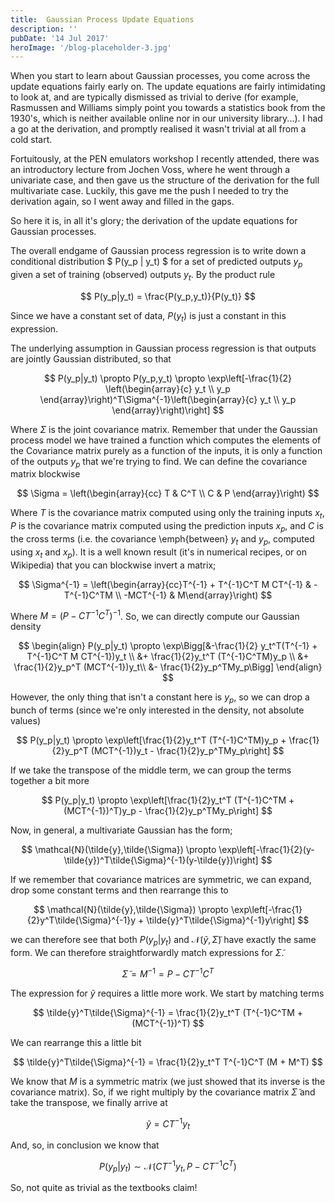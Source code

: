 ```yaml
---
title:  Gaussian Process Update Equations
description: ''
pubDate: '14 Jul 2017'
heroImage: '/blog-placeholder-3.jpg'
---
```


When you start to learn about Gaussian processes, you come across the update equations fairly early on. The update equations are fairly intimidating to look at, and are typically dismissed as trivial to derive (for example, Rasmussen and Williams simply point you towards a statistics book from the 1930's, which is neither available online nor in our university library...). I had a go at the derivation, and promptly realised it wasn't trivial at all from a cold start.

Fortuitously, at the PEN emulators workshop I recently attended, there was an introductory lecture from Jochen Voss, where he went through a univariate case, and then gave us the structure of the derivation for the full multivariate case. Luckily, this gave me the push I needed to try the derivation again, so I went away and filled in the gaps.

So here it is, in all it's glory; the derivation of the update equations for Gaussian processes.

The overall endgame of Gaussian process regression is to write down a conditional distribution $ P(y_p | y_t) $ for a set of predicted outputs $y_p$ given a set of training (observed) outputs $y_t$. By the product rule

$$ P(y_p|y_t) = \frac{P(y_p,y_t)}{P(y_t)} $$

Since we have a constant set of data, $P(y_t)$ is just a constant in this expression.

The underlying assumption in Gaussian process regression is that outputs are jointly Gaussian distributed, so that

$$ P(y_p|y_t) \propto P(y_p,y_t) \propto \exp\left[-\frac{1}{2} \left(\begin{array}{c} y_t \\ y_p \end{array}\right)^T\Sigma^{-1}\left(\begin{array}{c} y_t \\ y_p \end{array}\right)\right] $$

Where $\Sigma$ is the joint covariance matrix. Remember that under the Gaussian process model we have trained a function which computes the elements of the Covariance matrix purely as a function of the inputs, it is only a function of the outputs $y_p$ that we're trying to find. We can define the covariance matrix blockwise

$$ \Sigma = \left(\begin{array}{cc} T & C^T \\ C & P \end{array}\right) $$

Where $T$ is the covariance matrix computed using only the training inputs $x_t$, $P$ is the covariance matrix computed using the prediction inputs $x_p$, and $C$ is the cross terms (i.e. the covariance \emph{between} $y_t$ and $y_p$, computed using $x_t$ and $x_p$). It is a well known result (it's in numerical recipes, or on Wikipedia) that you can blockwise invert a matrix;

$$ \Sigma^{-1} = \left(\begin{array}{cc}T^{-1} + T^{-1}C^T M CT^{-1} & -T^{-1}C^TM \\ -MCT^{-1} & M\end{array}\right) $$

Where $M = (P-CT^{-1}C^T)^{-1}$. So, we can directly compute our Gaussian density

$$ 
\begin{align}
    P(y_p|y_t) \propto \exp\Bigg[&-\frac{1}{2} y_t^T(T^{-1} + T^{-1}C^T M CT^{-1})y_t \\
    &+ \frac{1}{2}y_t^T (T^{-1}C^TM)y_p \\ 
    &+ \frac{1}{2}y_p^T (MCT^{-1})y_t\\ 
    &- \frac{1}{2}y_p^TMy_p\Bigg] 
\end{align}    
$$

However, the only thing that isn't a constant here is $y_p$, so we can drop a bunch of terms (since we're only interested in the density, not absolute values)

$$ P(y_p|y_t) \propto \exp\left[\frac{1}{2}y_t^T (T^{-1}C^TM)y_p + \frac{1}{2}y_p^T (MCT^{-1})y_t - \frac{1}{2}y_p^TMy_p\right] $$

If we take the transpose of the middle term, we can group the terms together a bit more

$$ P(y_p|y_t) \propto \exp\left[\frac{1}{2}y_t^T (T^{-1}C^TM + (MCT^{-1})^T)y_p - \frac{1}{2}y_p^TMy_p\right] $$

Now, in general, a multivariate Gaussian has the form;

$$ \mathcal{N}(\tilde{y},\tilde{\Sigma}) \propto \exp\left[-\frac{1}{2}(y-\tilde{y})^T\tilde{\Sigma}^{-1}(y-\tilde{y})\right] $$

If we remember that covariance matrices are symmetric, we can expand, drop some constant terms and then rearrange this to

$$ \mathcal{N}(\tilde{y},\tilde{\Sigma}) \propto \exp\left[-\frac{1}{2}y^T\tilde{\Sigma}^{-1}y + \tilde{y}^T\tilde{\Sigma}^{-1}y\right] $$

we can therefore see that both $P(y_p|y_t)$ and $\mathcal{N}(\tilde{y},\tilde{\Sigma})$ have exactly the same form. We can therefore straightforwardly match expressions for $\tilde{\Sigma}$.

$$ \tilde{\Sigma} = M^{-1} = P-CT^{-1}C^T $$

The expression for $\tilde{y}$ requires a little more work. We start by matching terms

$$ \tilde{y}^T\tilde{\Sigma}^{-1} = \frac{1}{2}y_t^T (T^{-1}C^TM + (MCT^{-1})^T) $$

We can rearrange this a little bit

$$ \tilde{y}^T\tilde{\Sigma}^{-1} = \frac{1}{2}y_t^T T^{-1}C^T (M + M^T) $$

We know that $M$ is a symmetric matrix (we just showed that its inverse is the covariance matrix). So, if we right multiply by the covariance matrix $\tilde{\Sigma}$ and take the transpose, we finally arrive at

$$\tilde{y} = CT^{-1}y_t $$

And, so, in conclusion we know that

$$P(y_p|y_t) \sim \mathcal{N}(CT^{-1}y_t, P-CT^{-1}C^T) $$

So, not quite as trivial as the textbooks claim!
